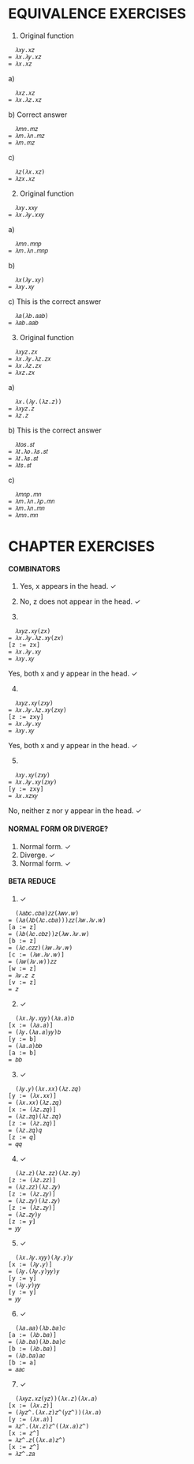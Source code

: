 # EQUIVALENCE EXERCISES

1) Original function
```
  𝜆𝑥𝑦.𝑥𝑧
= 𝜆𝑥.𝜆𝑦.𝑥𝑧
= 𝜆𝑥.𝑥𝑧
```

a)
```
  𝜆𝑥𝑧.𝑥𝑧
= 𝜆𝑥.𝜆𝑧.𝑥𝑧
```

b) Correct answer
```
  𝜆𝑚𝑛.𝑚𝑧
= 𝜆𝑚.𝜆𝑛.𝑚𝑧
= 𝜆𝑚.𝑚𝑧
```

c)
```
  𝜆𝑧(𝜆𝑥.𝑥𝑧)
= 𝜆𝑧𝑥.𝑥𝑧
```

2) Original function
```
  𝜆𝑥𝑦.𝑥𝑥𝑦
= 𝜆𝑥.𝜆𝑦.𝑥𝑥𝑦
```

a)
```
  𝜆𝑚𝑛.𝑚𝑛𝑝
= 𝜆𝑚.𝜆𝑛.𝑚𝑛𝑝
```

b)
```
  𝜆𝑥(𝜆𝑦.𝑥𝑦)
= 𝜆𝑥𝑦.𝑥𝑦
```

c) This is the correct answer
```
  𝜆𝑎(𝜆𝑏.𝑎𝑎𝑏)
= 𝜆𝑎𝑏.𝑎𝑎𝑏
```

3) Original function
```
  𝜆𝑥𝑦𝑧.𝑧𝑥
= 𝜆𝑥.𝜆𝑦.𝜆𝑧.𝑧𝑥
= 𝜆𝑥.𝜆𝑧.𝑧𝑥
= 𝜆𝑥𝑧.𝑧𝑥
```

a)
```
  𝜆𝑥.(𝜆𝑦.(𝜆𝑧.𝑧))
= 𝜆𝑥𝑦𝑧.𝑧
= 𝜆𝑧.𝑧
```

b) This is the correct answer
```
  𝜆𝑡𝑜𝑠.𝑠𝑡
= 𝜆𝑡.𝜆𝑜.𝜆𝑠.𝑠𝑡
= 𝜆𝑡.𝜆𝑠.𝑠𝑡
= 𝜆𝑡𝑠.𝑠𝑡
```

c)
```
  𝜆𝑚𝑛𝑝.𝑚𝑛
= 𝜆𝑚.𝜆𝑛.𝜆𝑝.𝑚𝑛
= 𝜆𝑚.𝜆𝑛.𝑚𝑛
= 𝜆𝑚𝑛.𝑚𝑛
```

# CHAPTER EXERCISES

#### COMBINATORS

1. Yes, x appears in the head. ✓
2. No, z does not appear in the head. ✓

3.
```
  𝜆𝑥𝑦𝑧.𝑥𝑦(𝑧𝑥)
= 𝜆𝑥.𝜆𝑦.𝜆𝑧.𝑥𝑦(𝑧𝑥)
[z := zx]
= 𝜆𝑥.𝜆𝑦.𝑥𝑦
= 𝜆𝑥𝑦.𝑥𝑦
```
Yes, both x and y appear in the head. ✓

4.
```
  𝜆𝑥𝑦𝑧.𝑥𝑦(𝑧𝑥𝑦)
= 𝜆𝑥.𝜆𝑦.𝜆𝑧.𝑥𝑦(𝑧𝑥𝑦)
[z := zxy]
= 𝜆𝑥.𝜆𝑦.𝑥𝑦
= 𝜆𝑥𝑦.𝑥𝑦
```
 Yes, both x and y appear in the head. ✓

5.
```
  𝜆𝑥𝑦.𝑥𝑦(𝑧𝑥𝑦)
= 𝜆𝑥.𝜆𝑦.𝑥𝑦(𝑧𝑥𝑦)
[y := zxy]
= 𝜆𝑥.𝑥𝑧𝑥𝑦
```
 No, neither z nor y appear in the head. ✓

#### NORMAL FORM OR DIVERGE?

 1. Normal form. ✓
 2. Diverge. ✓
 3. Normal form. ✓

#### BETA REDUCE

1) ✓
```
  (𝜆𝑎𝑏𝑐.𝑐𝑏𝑎)𝑧𝑧(𝜆𝑤𝑣.𝑤)
= (𝜆𝑎(𝜆𝑏(𝜆𝑐.𝑐𝑏𝑎)))𝑧𝑧(𝜆𝑤.𝜆𝑣.𝑤)
[a := z]
= (𝜆𝑏(𝜆𝑐.𝑐𝑏𝑧))𝑧(𝜆𝑤.𝜆𝑣.𝑤)
[b := z]
= (𝜆𝑐.𝑐𝑧𝑧)(𝜆𝑤.𝜆𝑣.𝑤)
[c := (𝜆𝑤.𝜆𝑣.𝑤)]
= (𝜆𝑤(𝜆𝑣.𝑤))𝑧𝑧
[w := z]
= 𝜆𝑣.𝑧 𝑧
[v := z]
= 𝑧
```

2) ✓
```
  (𝜆𝑥.𝜆𝑦.𝑥𝑦𝑦)(𝜆𝑎.𝑎)𝑏
[x := (𝜆𝑎.𝑎)]
= (𝜆𝑦.(𝜆𝑎.𝑎)𝑦𝑦)𝑏
[y := b]
= (𝜆𝑎.𝑎)𝑏𝑏
[a := b]
= 𝑏𝑏
```

3) ✓
```
  (𝜆𝑦.𝑦)(𝜆𝑥.𝑥𝑥)(𝜆𝑧.𝑧𝑞)
[y := (𝜆𝑥.𝑥𝑥)]
= (𝜆𝑥.𝑥𝑥)(𝜆𝑧.𝑧𝑞)
[x := (𝜆𝑧.𝑧𝑞)]
= (𝜆𝑧.𝑧𝑞)(𝜆𝑧.𝑧𝑞)
[z := (𝜆𝑧.𝑧𝑞)]
= (𝜆𝑧.𝑧𝑞)𝑞
[z := 𝑞]
= 𝑞𝑞
```

4) ✓
```
  (𝜆𝑧.𝑧)(𝜆𝑧.𝑧𝑧)(𝜆𝑧.𝑧𝑦)
[z := (𝜆𝑧.𝑧𝑧)]
= (𝜆𝑧.𝑧𝑧)(𝜆𝑧.𝑧𝑦)
[z := (𝜆𝑧.𝑧𝑦)]
= (𝜆𝑧.𝑧𝑦)(𝜆𝑧.𝑧𝑦)
[z := (𝜆𝑧.𝑧𝑦)]
= (𝜆𝑧.𝑧𝑦)𝑦
[z := 𝑦]
= 𝑦𝑦
```

5) ✓
```
  (𝜆𝑥.𝜆𝑦.𝑥𝑦𝑦)(𝜆𝑦.𝑦)𝑦
[x := (𝜆𝑦.𝑦)]
= (𝜆𝑦.(𝜆𝑦.𝑦)𝑦𝑦)𝑦
[y := y]
= (𝜆𝑦.𝑦)𝑦𝑦
[y := y]
= 𝑦𝑦
```

6) ✓
```
  (𝜆𝑎.𝑎𝑎)(𝜆𝑏.𝑏𝑎)𝑐
[a := (𝜆𝑏.𝑏𝑎)]
= (𝜆𝑏.𝑏𝑎)(𝜆𝑏.𝑏𝑎)𝑐
[b := (𝜆𝑏.𝑏𝑎)]
= (𝜆𝑏.𝑏𝑎)𝑎𝑐
[b := a]
= 𝑎𝑎𝑐
```

7) ✓
```
  (𝜆𝑥𝑦𝑧.𝑥𝑧(𝑦𝑧))(𝜆𝑥.𝑧)(𝜆𝑥.𝑎)
[x := (𝜆𝑥.𝑧)]
= (𝜆𝑦𝑧^.(𝜆𝑥.𝑧)𝑧^(𝑦𝑧^))(𝜆𝑥.𝑎)
[y := (𝜆𝑥.𝑎)]
= 𝜆𝑧^.(𝜆𝑥.𝑧)𝑧^((𝜆𝑥.𝑎)𝑧^)
[x := 𝑧^]
= 𝜆𝑧^.𝑧((𝜆𝑥.𝑎)𝑧^)
[x := 𝑧^]
= 𝜆𝑧^.𝑧𝑎
```
